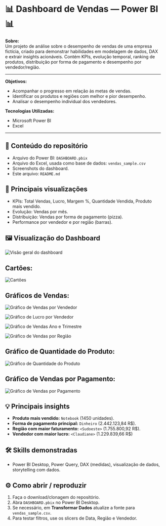 # 📊 Dashboard de Vendas — Power BI 📊

**Sobre:**  
Um projeto de análise sobre o desempenho de vendas de uma empresa fictícia, criado para demonstrar habilidades em modelagem de dados, DAX e extrair insights acionáveis. Contém KPIs, evolução temporal, ranking de produtos, distribuição por forma de pagamento e desempenho por vendedor/região. 

---
**Objetivos:**
* Acompanhar o progresso em relação às metas de vendas.
* Identificar os produtos e regiões com melhor e pior desempenho.
* Analisar o desempenho individual dos vendedores.

**Tecnologias Utilizadas:**
* Microsoft Power BI
* Excel

---
## 🔎 Conteúdo do repositório
-  Arquivo do Power BI: `DASHBOARD.pbix`  
-  Arquivo do Excel, usada como base de dados: `vendas_sample.csv` 
- Screenshots do dashboard.
- Este arquivo: `README.md`

## 🧭 Principais visualizações
- KPIs: Total Vendas, Lucro, Margem %, Quantidade Vendida, Produto mais vendido.  
- Evolução: Vendas por mês.
- Distribuição: Vendas por forma de pagamento (pizza).  
- Performance por vendedor e por região (barras).


## 🖼️ Visualização do Dashboard
![Visão geral do dashboard](overview.png) 
## Cartões:
![Cartões](kips.png)
## Gráficos de Vendas:
![Gráfico de Vendas por Vendedor](TotaldeVendasporVendedor.png)

![Gráfico de Lucro por Vendedor](LucroporVendedor.png)

![Gráfico de Vendas Ano e Trimestre](TotalVendasporAnoeTrimestre.png)


![Gráfico de Vendas por Região](TotalVendasporRegião.png)
## Gráfico de Quantidade do Produto:
![Gráfico de Quantidade do Produto](Somadequantidadeporprodut.png)
## Gráfico de Vendas por Pagamento:
![Gráfico de Vendas por Pagamento](TotalVendasporPagamento.png)

## 💡 Principais insights
- **Produto mais vendido:** `Notebook` (1450 unidades).  
- **Forma de pagamento principal:** `Dinheiro` (2.442.123,84 R$).  
- **Região com maior faturamento:** `<Sudoeste>` (1.755.800,92 R$).
- **Vendedor com maior lucro:** `<Claudiane>` (1.229.839,66 R$) 

 ## 🛠 Skills demonstradas
- Power BI Desktop, Power Query, DAX (medidas), visualização de dados, storytelling com dados.

## ⚙️ Como abrir / reproduzir
1. Faça o download/clonagem do repositório.  
2. Abra `DASHBOARD.pbix` no Power BI Desktop.  
3. Se necessário, em **Transformar Dados** atualize a fonte para `vendas_sample.csv`.  
4. Para testar filtros, use os slicers de Data, Região e Vendedor.

